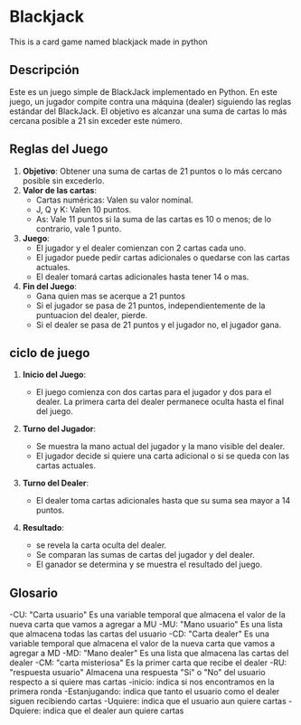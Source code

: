 # Blackjack
This is a card game named blackjack made in python

## Descripción

Este es un juego simple de BlackJack implementado en Python. En este juego, un jugador compite contra una máquina (dealer) siguiendo las reglas estándar del BlackJack. El objetivo es alcanzar una suma de cartas lo más cercana posible a 21 sin exceder este número.

## Reglas del Juego

1. **Objetivo**: Obtener una suma de cartas de 21 puntos o lo más cercano posible sin excederlo.
2. **Valor de las cartas**:
    - Cartas numéricas: Valen su valor nominal.
    - J, Q y K: Valen 10 puntos.
    - As: Vale 11 puntos si la suma de las cartas es 10 o menos; de lo contrario, vale 1 punto.
3. **Juego**:
    - El jugador y el dealer comienzan con 2 cartas cada uno.
    - El jugador puede pedir cartas adicionales o quedarse con las cartas actuales.
    - El dealer tomará cartas adicionales hasta tener 14 o mas.
4. **Fin del Juego**:
    - Gana quien mas se acerque a 21 puntos
    - Si el jugador se pasa de 21 puntos, independientemente de la puntuacion del dealer, pierde.
    - Si el dealer se pasa de 21 puntos y el jugador no, el jugador gana.

## ciclo de juego

1. **Inicio del Juego**:
    - El juego comienza con dos cartas para el jugador y dos para el dealer. La primera carta del dealer permanece oculta hasta el final del juego.

2. **Turno del Jugador**:
    - Se muestra la mano actual del jugador y la mano visible del dealer.
    - El jugador decide si quiere una carta adicional o si se queda con las cartas actuales.

3. **Turno del Dealer**:
    - El dealer toma cartas adicionales hasta que su suma sea mayor a 14 puntos.

4. **Resultado**:
    - se revela la carta oculta del dealer.
    - Se comparan las sumas de cartas del jugador y del dealer.
    - El ganador se determina y se muestra el resultado del juego.

## Glosario

-CU: "Carta usuario" Es una variable temporal que almacena el valor de la nueva carta que vamos a agregar a MU
-MU: "Mano usuario" Es una lista que almacena todas las cartas del usuario 
-CD: "Carta dealer" Es una variable temporal que almacena el valor de la nueva carta que vamos a agregar a MD
-MD: "Mano dealer" Es una lista que almacena las cartas del dealer
-CM: "carta misteriosa" Es la primer carta que recibe el dealer 
-RU: "respuesta usuario" Almacena una respuesta "Si" o "No" del usuario respecto a si quiere mas cartas
-inicio: indica si nos encontramos en la primera ronda
-Estanjugando: indica que tanto el usuario como el dealer siguen recibiendo cartas
-Uquiere: indica que el usuario aun quiere cartas
-Dquiere: indica que el dealer aun quiere cartas
